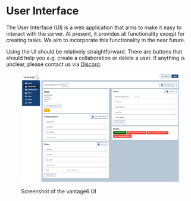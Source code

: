 # User Interface

The User Interface (UI) is a web application that aims to make it easy to interact with the server. At present, it provides all functionality except for creating tasks. We aim to incorporate this functionality in the near future.

Using the UI should be relatively straightforward. There are buttons that should help you e.g. create a collaboration or delete a user. If anything is unclear, please contact us via [Discord](https://discord.com/invite/yAyFf6Y).

<figure><img src="../../.gitbook/assets/Screenshot 2022-08-25 084718.png" alt=""><figcaption><p>Screenshot of the vantage6 UI</p></figcaption></figure>
